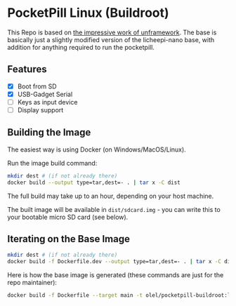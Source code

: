 # PocketPill Linux (Buildroot)

This Repo is based on [the impressive work of unframework](https://github.com/unframework/licheepi-nano-buildroot).
The base is basically just a slightly modified version of the licheepi-nano base, with addition for anything required to
run the pocketpill.

## Features

- [x] Boot from SD
- [x] USB-Gadget Serial
- [ ] Keys as input device
- [ ] Display support

## Building the Image

The easiest way is using Docker (on Windows/MacOS/Linux).

Run the image build command:

```sh
mkdir dest # (if not already there)
docker build --output type=tar,dest=- . | tar x -C dist
```

The full build may take up to an hour, depending on your host machine.

The built image will be available in `dist/sdcard.img` - you can write this to your bootable micro SD card (see below).

## Iterating on the Base Image

```sh
mkdir dest # (if not already there)
docker build -f Dockerfile.dev --output type=tar,dest=- . | tar x -C dist
```

Here is how the base image is generated (these commands are just for the repo maintainer):

```sh
docker build -f Dockerfile --target main -t olel/pocketpill-buildroot:latest
```
